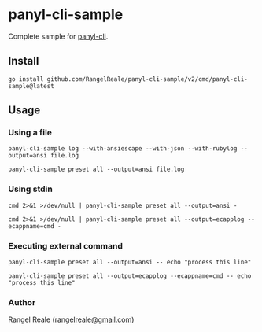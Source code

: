 # panyl-cli-sample

Complete sample for [panyl-cli](https://github.com/RangelReale/panyl-cli).

## Install

```shell
go install github.com/RangelReale/panyl-cli-sample/v2/cmd/panyl-cli-sample@latest
```

## Usage

### Using a file

```shell
panyl-cli-sample log --with-ansiescape --with-json --with-rubylog --output=ansi file.log
```

```shell
panyl-cli-sample preset all --output=ansi file.log
```

### Using stdin

```shell
cmd 2>&1 >/dev/null | panyl-cli-sample preset all --output=ansi -
```

```shell
cmd 2>&1 >/dev/null | panyl-cli-sample preset all --output=ecapplog --ecappname=cmd -
```

### Executing external command

```shell
panyl-cli-sample preset all --output=ansi -- echo "process this line"
```

```shell
panyl-cli-sample preset all --output=ecapplog --ecappname=cmd -- echo "process this line"
```

### Author

Rangel Reale (rangelreale@gmail.com)
